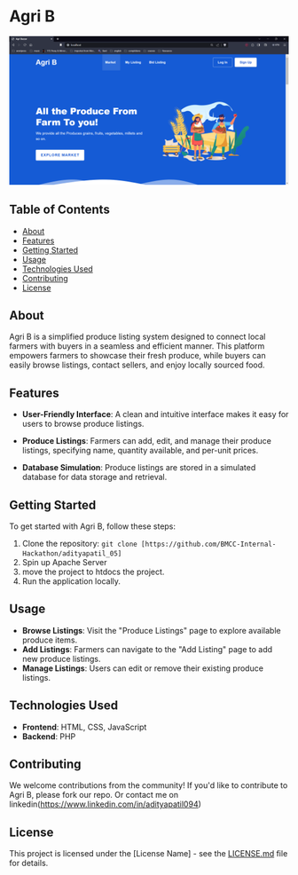 # Agri B

![Project Logo or Screenshot](ss/1ss.png)

## Table of Contents

- [About](#about)
- [Features](#features)
- [Getting Started](#getting-started)
- [Usage](#usage)
- [Technologies Used](#technologies-used)
- [Contributing](#contributing)
- [License](#license)

## About

Agri B is a simplified produce listing system designed to connect local farmers with buyers in a seamless and efficient manner. This platform empowers farmers to showcase their fresh produce, while buyers can easily browse listings, contact sellers, and enjoy locally sourced food.

## Features

- **User-Friendly Interface**: A clean and intuitive interface makes it easy for users to browse produce listings.

- **Produce Listings**: Farmers can add, edit, and manage their produce listings, specifying name, quantity available, and per-unit prices.

- **Database Simulation**: Produce listings are stored in a simulated database for data storage and retrieval.

## Getting Started

To get started with Agri B, follow these steps:

1. Clone the repository: `git clone [https://github.com/BMCC-Internal-Hackathon/adityapatil_05]`
2. Spin up Apache Server
3. move the project to htdocs the project.
4. Run the application locally.

## Usage

- **Browse Listings**: Visit the "Produce Listings" page to explore available produce items.
- **Add Listings**: Farmers can navigate to the "Add Listing" page to add new produce listings.
- **Manage Listings**: Users can edit or remove their existing produce listings.

## Technologies Used

- **Frontend**: HTML, CSS, JavaScript
- **Backend**:  PHP

## Contributing

We welcome contributions from the community! If you'd like to contribute to Agri B, please fork our repo. Or contact me on linkedin(https://www.linkedin.com/in/adityapatil094)

## License

This project is licensed under the [License Name] - see the [LICENSE.md](LICENSE.md) file for details.
